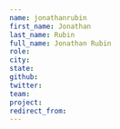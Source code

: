```yaml
---
name: jonathanrubin
first_name: Jonathan
last_name: Rubin
full_name: Jonathan Rubin
role: 
city: 
state: 
github: 
twitter: 
team: 
project:
redirect_from: 
---
```

